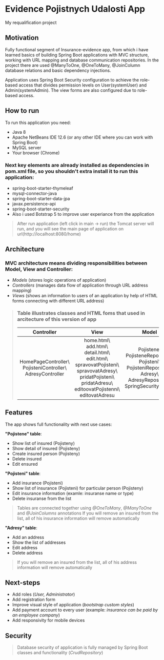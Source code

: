 # Evidence Pojistnych Udalosti App
My requalification project



## Motivation

Fully functional segment of Insurance-evidence app, from which i have learned basics of building Spring Boot applications with MVC structure, working with URL mapping and database communication repositories. In the project there are used @ManyToOne, @OneToMany, @JoinColumn database relations and basic dependency injections. 

Application uses Spring Boot Security configuration to achieve the role-based access that divides permission levels on User(systemUser) and Admin(systemAdmin). The view forms are also configured due to role-based access.



## How to run

To run this application you need:

- Java 8
- Apache NetBeans IDE 12.6 (or any other IDE where you can work with Spring Boot)
- MySQL server
- Your browser (Chrome)



### Next key elements are already installed as dependencies in pom.xml file, so you shouldn't extra install it to run this application:

- spring-boot-starter-thymeleaf
- mysql-connector-java
- spring-boot-starter-data-jpa
- javax.persistence-api
- spring-boot-starter-security
- Also i used Botstrap 5 to improve user experiance from the application

> 
> After run application (left click in main -> run) the Tomcat server will run, and you will see the main page of application on url(http://localhost:8080/home)
> 



## Architecture

### MVC architecture means dividing responsibilities between Model, View and Controller:

- *Models* (stores logic operations of application)
- *Controllers* (manages data flow of application through URL address mapping)
- *Views* (shows an information to users of an application by help of HTML forms connecting with different URL address)


> ### Table illustrates classes and HTML foms that used in arcitecture of this version of app
> 
> | **Controller** | **View** | **Model** |
> | :-----------: | :-----: | :-------: |
> | HomePageController\ PojisteniController\ AdresyController | home.html\ add.html\ detail.html\ edit.html\ spravovatPojisteni\ spravovatAdresy\ pridatPojisteni\ pridatAdresu\ editoovatPojistenni\ editovatAdresu | Pojistene\ PojisteneRepository\ Pojisteni\ PojisteniRepository\ Adresy\ AdresyRepository\ SpringSecurityConfig |



## Features

The app shows full functionality with next use cases:

**"Pojistene" table**:

- Show list of insured (Pojisteny)
- Show detail of insured (Pojisteny)
- Create insured person (Pojisteny)
- Delete insured
- Edit ensured

**"Pojisteni" table**:

- Add insurance (Pojisteni)
- Show list of insurance (Pojisteni) for particular person (Pojisteny)
- Edit insurance information (examle: insuranse name or type)
- Delete insuranse from the list

> Tables are connected together using *@OneToMany*, *@ManyToOne* and *@JoinColumns* annotations
> If you will remove an insured from the list, all of his insurance information will remove automatically

**"Adresy" table**:

- Add an address
- Show the list of addresses
- Edit address
- Delete address

> If you will remove an insured from the list, all of his address information will remove automatically


## Next-steps

- Add roles (*User, Administrator*)
- Add registration form
- Improve visual style of application (*bootstrap custom styles*)
- Add payment account to every user (example: *insurance can be paid by an employee company*)
- Add responsivity for mobile devices



## Security

> Database security of application is fully managed by Spring Boot classes and functionality (*CrudRepository*)
